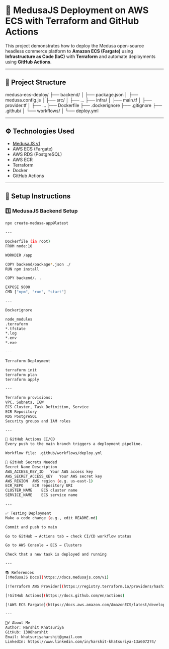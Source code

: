 # 🚀 MedusaJS Deployment on AWS ECS with Terraform and GitHub Actions

This project demonstrates how to deploy the Medusa open-source headless commerce platform to **Amazon ECS (Fargate)** using **Infrastructure as Code (IaC)** with **Terraform** and automate deployments using **GitHub Actions**.

---

## 📁 Project Structure

medusa-ecs-deploy/
├── backend/
│   ├── package.json
│   ├── medusa.config.js
│   ├── src/
│   ├── ...
├── infra/
│   ├── main.tf
│   ├── provider.tf
│   ├── ...
├── Dockerfile
├── .dockerignore
├── .gitignore
├── .github/
│   └── workflows/
│       └── deploy.yml

---

## ⚙️ Technologies Used

- [MedusaJS v1](https://docs.medusajs.com/v1)
- AWS ECS (Fargate)
- AWS RDS (PostgreSQL)
- AWS ECR
- Terraform
- Docker
- GitHub Actions

---

## 🔧 Setup Instructions

### 1️⃣ MedusaJS Backend Setup

```bash
npx create-medusa-app@latest

---

Dockerfile (in root)
FROM node:18

WORKDIR /app

COPY backend/package*.json ./
RUN npm install

COPY backend/. .

EXPOSE 9000
CMD ["npm", "run", "start"]

---

Dockerignore 

node_modules
.terraform
*.tfstate
*.log
*.env
*.exe

--- 

Terraform Deployment

terraform init
terraform plan
terraform apply

---

Terraform provisions:
VPC, Subnets, IGW
ECS Cluster, Task Definition, Service
ECR Repository
RDS PostgreSQL
Security groups and IAM roles

---

🔁 GitHub Actions CI/CD
Every push to the main branch triggers a deployment pipeline.

Workflow file: .github/workflows/deploy.yml

🔐 GitHub Secrets Needed
Secret Name	Description
AWS_ACCESS_KEY_ID	Your AWS access key
AWS_SECRET_ACCESS_KEY	Your AWS secret key
AWS_REGION	AWS region (e.g. us-east-1)
ECR_REPO	ECR repository URI
CLUSTER_NAME	ECS cluster name
SERVICE_NAME	ECS service name

--- 

✅ Testing Deployment
Make a code change (e.g., edit README.md)

Commit and push to main

Go to GitHub → Actions tab → check CI/CD workflow status

Go to AWS Console → ECS → Clusters

Check that a new task is deployed and running

---

📚 References
[!MedusaJS Docs](https://docs.medusajs.com/v1)

[!Terraform AWS Provider](https://registry.terraform.io/providers/hashicorp/aws/latest/docs)

[!GitHub Actions](https://docs.github.com/en/actions)

[!AWS ECS Fargate](https://docs.aws.amazon.com/AmazonECS/latest/developerguide/AWS_Fargate.html)

---

🙋‍♂️ About Me
Author: Harshit Khatsuriya
GitHub: 1308harshit
Email: khatsuriyaharshit@gmail.com
LinkedIn: https://www.linkedin.com/in/harshit-khatsuriya-13a607274/